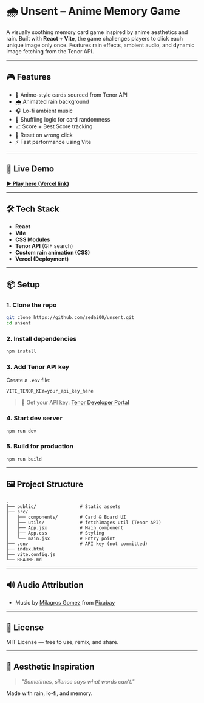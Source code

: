 # 🌧️ Unsent – Anime Memory Game

A visually soothing memory card game inspired by anime aesthetics and rain. Built with **React + Vite**, the game challenges players to click each unique image only once. Features rain effects, ambient audio, and dynamic image fetching from the Tenor API.

---

## 🎮 Features

- 🎴 Anime-style cards sourced from Tenor API
- 🌧️ Animated rain background
- 🎧 Lo-fi ambient music
- 🔀 Shuffling logic for card randomness
- 📈 Score + Best Score tracking
- 🔄 Reset on wrong click
- ⚡ Fast performance using Vite

---

## 🚀 Live Demo

**[▶️ Play here (Vercel link)](unsent-three.vercel.app)**

---

## 🛠️ Tech Stack

- **React**
- **Vite**
- **CSS Modules**
- **Tenor API** (GIF search)
- **Custom rain animation (CSS)**
- **Vercel (Deployment)**

---

## 📦 Setup

### 1. Clone the repo

```bash
git clone https://github.com/zedai00/unsent.git
cd unsent
```

### 2. Install dependencies

```bash
npm install
```

### 3. Add Tenor API key

Create a `.env` file:

```
VITE_TENOR_KEY=your_api_key_here
```

> 🔑 Get your API key: [Tenor Developer Portal](https://tenor.com/gifapi)

### 4. Start dev server

```bash
npm run dev
```

### 5. Build for production

```bash
npm run build
```

---

## 🖼️ Project Structure

```
.
├── public/                # Static assets
├── src/
│   ├── components/        # Card & Board UI
│   ├── utils/             # fetchImages util (Tenor API)
│   ├── App.jsx            # Main component
│   ├── App.css            # Styling
│   └── main.jsx           # Entry point
├── .env                   # API key (not committed)
├── index.html
├── vite.config.js
└── README.md
```

---

## 🔊 Audio Attribution

- Music by [Milagros Gomez](https://pixabay.com/users/milagrosgomez-50598653/?utm_source=link-attribution&utm_medium=referral&utm_campaign=music&utm_content=352570) from [Pixabay](https://pixabay.com/music//?utm_source=link-attribution&utm_medium=referral&utm_campaign=music&utm_content=352570)

---

## 📜 License

MIT License — free to use, remix, and share.

---

## 🤍 Aesthetic Inspiration

> _"Sometimes, silence says what words can’t."_

Made with rain, lo-fi, and memory.

